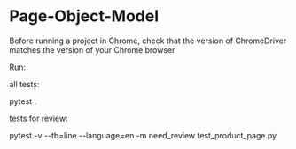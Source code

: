 # Page-Object-Model
Before running a project in Chrome, check that the version of ChromeDriver matches the version of your Chrome browser

Run:

all tests:

pytest .

tests for review:

pytest -v --tb=line --language=en -m need_review test_product_page.py
